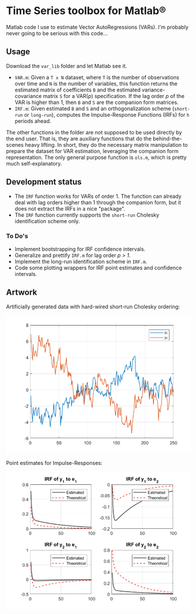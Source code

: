 # Time Series toolbox for Matlab&reg;
Matlab code I use to estimate Vector AutoRegressions (VARs).
I'm probably never going to be serious with this code...


## Usage

Download the `var_lib` folder and let Matlab see it.

* `VAR.m`:
  Given a `T x N` dataset, where `T` is the number of observations over time and `N` is the number of variables, this function returns the estimated matrix of coefficients `B` and the estimated variance-covariance matrix `S` for a VAR(_p_) specification.
  If the lag order _p_ of the VAR is higher than 1, then `B` and `S` are the companion form matrices.
* `IRF.m`:
  Given estimated `B` and `S` and an orthogonalization scheme (`short-run` or `long-run`), computes the Impulse-Response Functions (IRFs) for `h` periods ahead.

The other functions in the folder are not supposed to be used directly by the end user.
That is, they are auxiliary functions that do the behind-the-scenes heavy lifting.
In short, they do the necessary matrix manipulation to prepare the dataset for VAR estimation, leveraging the companion form representation.
The only general purpose function is `ols.m`, which is pretty much self-explanatory.


## Development status

* The `IRF` function works for VARs of order 1.
  The function can already deal with lag orders higher than 1 through the companion form, but it does not extract the IRFs in a nice "package".
* The `IRF` function currently supports the `short-run` Cholesky identification scheme only.


### To Do's

* Implement bootstrapping for IRF confidence intervals.
* Generalize and prettify `IRF.m` for lag order _p > 1_.
* Implement the long-run identification scheme in `IRF.m`.
* Code some plotting wrappers for IRF point estimates and confidence intervals.


## Artwork

Artificially generated data with hard-wired short-run Cholesky ordering:

![Sample realizations](./samples.png)

Point estimates for Impulse-Responses:

![IRFs](./irfs.png)
